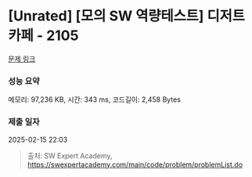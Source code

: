 # [Unrated] [모의 SW 역량테스트] 디저트 카페 - 2105 

[문제 링크](https://swexpertacademy.com/main/code/problem/problemDetail.do?contestProbId=AV5VwAr6APYDFAWu) 

### 성능 요약

메모리: 97,236 KB, 시간: 343 ms, 코드길이: 2,458 Bytes

### 제출 일자

2025-02-15 22:03



> 출처: SW Expert Academy, https://swexpertacademy.com/main/code/problem/problemList.do